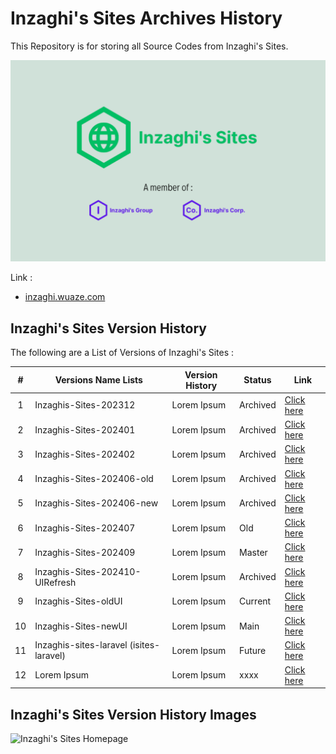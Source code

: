 # Inzaghi's Sites Archives History

This Repository is for storing all Source Codes from Inzaghi's Sites.

![Inzaghi's Sites](/images/inzaghis-sites-by-inzaghis-group-corp.png)

Link :

- [inzaghi.wuaze.com](https://inzaghi.wuaze.com)

## Inzaghi's Sites Version History

The following are a List of Versions of Inzaghi's Sites :

|  #  | Versions Name Lists                     | Version History | Status   | Link                                                                           |
| :-: | --------------------------------------- | --------------- | -------- | ------------------------------------------------------------------------------ |
|  1  | Inzaghis-Sites-202312                   | Lorem Ipsum     | Archived | [Click here](/Inzaghis-Sites-202312/)                                          |
|  2  | Inzaghis-Sites-202401                   | Lorem Ipsum     | Archived | [Click here](/Inzaghis-Sites-202401/)                                          |
|  3  | Inzaghis-Sites-202402                   | Lorem Ipsum     | Archived | [Click here](/Inzaghis-Sites-202402/)                                          |
|  4  | Inzaghis-Sites-202406-old               | Lorem Ipsum     | Archived | [Click here](/Inzaghis-Sites-202406-old/)                                      |
|  5  | Inzaghis-Sites-202406-new               | Lorem Ipsum     | Archived | [Click here](/Inzaghis-Sites-202406-new/)                                      |
|  6  | Inzaghis-Sites-202407                   | Lorem Ipsum     | Old      | [Click here](/Inzaghis-Sites-202407/)                                          |
|  7  | Inzaghis-Sites-202409                   | Lorem Ipsum     | Master   | [Click here](https://github.com/inzaghidev/Inzaghis-Sites/tree/master)         |
|  8  | Inzaghis-Sites-202410-UIRefresh         | Lorem Ipsum     | Archived | [Click here](/Inzaghis-Sites-202410-UIRefresh/)                                |
|  9  | Inzaghis-Sites-oldUI                    | Lorem Ipsum     | Current  | [Click here](https://github.com/inzaghidev/Inzaghis-Sites/tree/current)        |
| 10  | Inzaghis-Sites-newUI                    | Lorem Ipsum     | Main     | [Click here](https://github.com/inzaghidev/Inzaghis-Sites/tree/main)           |
| 11  | Inzaghis-sites-laravel (isites-laravel) | Lorem Ipsum     | Future   | [Click here](https://github.com/inzaghidev/Inzaghis-Sites/tree/isites-laravel) |
| 12  | Lorem Ipsum                             | Lorem Ipsum     | xxxx     | [Click here](/xxxx/)                                                           |

## Inzaghi's Sites Version History Images

![Inzaghi's Sites Homepage](/images/xxxx.jpg)
